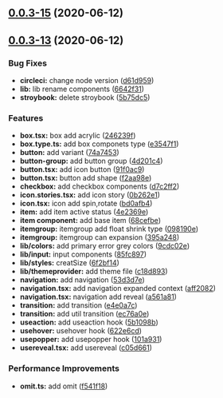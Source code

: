 ## [0.0.3-15](https://github.com/bingzhe/mccree-ui/compare/v0.0.3-13...v0.0.3-15) (2020-06-12)



## [0.0.3-13](https://github.com/bingzhe/mccree-ui/compare/9cdc02e9290bc6df51cf72161b8d5669b39910c3...v0.0.3-13) (2020-06-12)


### Bug Fixes

* **circleci:** change node version ([d61d959](https://github.com/bingzhe/mccree-ui/commit/d61d959ed13071af3fcbf6701875e43ec0d08a43))
* **lib:** lib rename components ([6642f31](https://github.com/bingzhe/mccree-ui/commit/6642f31c35412ea5881d2fa7b196e59538db6789))
* **stroybook:** delete stroybook ([5b75dc5](https://github.com/bingzhe/mccree-ui/commit/5b75dc594a6c5ed9f7acd0260fd7a13b9de9616b))


### Features

* **box.tsx:** box add acrylic ([246239f](https://github.com/bingzhe/mccree-ui/commit/246239f1fd1c00562ad47975216f0b911c4b3aab))
* **box.type.ts:** add box componets type ([e3547f1](https://github.com/bingzhe/mccree-ui/commit/e3547f13b0122a35d4cc5ecbee962d926e81d7db))
* **button:** add variant ([74a7453](https://github.com/bingzhe/mccree-ui/commit/74a7453cd56c896a206ade4e2337046affeee6b1))
* **button-group:** add button group ([4d201c4](https://github.com/bingzhe/mccree-ui/commit/4d201c4455506626003194f3d76ab62bdf44c5d9))
* **button.tsx:** add icon button ([91f0ac9](https://github.com/bingzhe/mccree-ui/commit/91f0ac925a6fe63887381bacc792374e2259df91))
* **button.tsx:** button add shape ([f2aa98e](https://github.com/bingzhe/mccree-ui/commit/f2aa98e1f526b61221ee1b0ab9ae9eb9372e7b02))
* **checkbox:** add checkbox components ([d7c2ff2](https://github.com/bingzhe/mccree-ui/commit/d7c2ff2dd9b2e1c9872948e1b7a9ba6a26181116))
* **icon.stories.tsx:** add icon story ([0b262e1](https://github.com/bingzhe/mccree-ui/commit/0b262e1a6ddc7f4328e810c0bc545dbff24d812b))
* **icon.tsx:** icon add spin,rotate ([bd0afb4](https://github.com/bingzhe/mccree-ui/commit/bd0afb4156069f4dda076f631c917b2b3ddac0a5))
* **item:** add item active status ([4e2369e](https://github.com/bingzhe/mccree-ui/commit/4e2369edf3a774e6c32903b5b747f4eadb14d843))
* **item component:** add base item ([68cefbe](https://github.com/bingzhe/mccree-ui/commit/68cefbebfcbf90c8c684ce5fc9d2b97bda15481a))
* **itemgroup:** itemgroup add float shrink type ([098190e](https://github.com/bingzhe/mccree-ui/commit/098190ee3e76af34de8b1d8027db7a09f3d882c8))
* **itemgroup:** itemgroup can expansion ([395a248](https://github.com/bingzhe/mccree-ui/commit/395a2484e68ced86a8fce584b03ef40ce7a27bf2))
* **lib/colors:** add primary error grey colors ([9cdc02e](https://github.com/bingzhe/mccree-ui/commit/9cdc02e9290bc6df51cf72161b8d5669b39910c3))
* **lib/input:** input components ([85fc897](https://github.com/bingzhe/mccree-ui/commit/85fc897ceac1b4085bc41ff410c5fc577966c76f))
* **lib/styles:** creatSize ([6f2bf14](https://github.com/bingzhe/mccree-ui/commit/6f2bf1439c19be1ff8dd542917e545a19688a707))
* **lib/themeprovider:** add theme file ([c18d893](https://github.com/bingzhe/mccree-ui/commit/c18d893820e2eee311a47513e507ae8cb0d51a00))
* **navigation:** add navigation ([53d3d7e](https://github.com/bingzhe/mccree-ui/commit/53d3d7e3a7f0ee0d8f8af25cacb0aa43bc74eeaf))
* **navigation.tsx:** add navigation expanded context ([aff2082](https://github.com/bingzhe/mccree-ui/commit/aff20826e4da3dcf90d13c40b493a85a1c7af3fd))
* **navigation.tsx:** navigation add reveal ([a561a81](https://github.com/bingzhe/mccree-ui/commit/a561a8180b5bf2c1513c196e770cd19be2c05572))
* **transition:** add transition ([e4e0a7c](https://github.com/bingzhe/mccree-ui/commit/e4e0a7ca2cc301f505d76cacff3ea82df1d9a34b))
* **transition:** add util transition ([ec76a0e](https://github.com/bingzhe/mccree-ui/commit/ec76a0e09f0ef29b6dd280870cb4eadd257ef19f))
* **useaction:** add useaction hook ([5b1098b](https://github.com/bingzhe/mccree-ui/commit/5b1098b2911390d78dc233778165d3f198365cd7))
* **usehover:** usehover hook ([622e6cd](https://github.com/bingzhe/mccree-ui/commit/622e6cddcb555584f966e8becf9c726c91da0622))
* **usepopper:** add usepopper hook ([101a931](https://github.com/bingzhe/mccree-ui/commit/101a9310c3d4ad362eea632d1c81e532f071e796))
* **usereveal.tsx:** add usereveal ([c05d661](https://github.com/bingzhe/mccree-ui/commit/c05d6612be1c3a713bc03b4bdc9b4d39f669347f))


### Performance Improvements

* **omit.ts:** add omit ([f541f18](https://github.com/bingzhe/mccree-ui/commit/f541f1839a2c807bc6b56b53b8d5440432019956))



